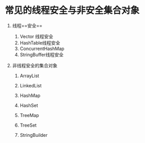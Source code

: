 # 常见的线程安全与非安全集合对象

1. 线程==安全==

   1. Vector 线程安全
   2. HashTable线程安全
   3. ConcurrentHashMap
   4. StringBuffer线程安全

2. 非线程安全的集合对象

   1. ArrayList

   2. LinkedList

   3. HashMap

   4. HashSet

   5. TreeMap

   6. TreeSet

   7. StringBuilder

      